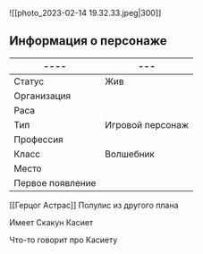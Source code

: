 ![[photo_2023-02-14 19.32.33.jpeg|300]]
## Информация о персонаже
| ----             | --- |
| ---------------- | --- |
| Статус           |  Жив   |
| Организация      |     |
| Раса             |     |
| Тип              | Игровой персонаж    |
| Профессия        |     |
| Класс            |  Волшебник   |
| Место|     |
|  Первое появление    |     |

[[Герцог Астрас]] Полулис из другого плана

Имеет
Скакун Касиет


Что-то говорит про Касиету